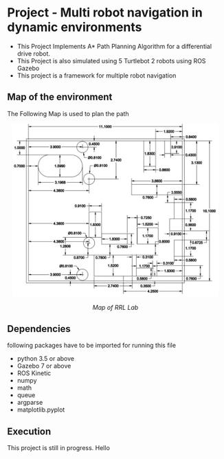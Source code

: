 # Project - Multi robot navigation in dynamic environments

* This Project Implements A* Path Planning Algorithm for a differential drive robot.
* This Project is also simulated using 5 Turtlebot 2 robots using ROS Gazebo
* This project is a framework for multiple robot navigation

## Map of the environment 
The Following Map is used to plan the path

<p align="center">
<img src="images/rrl_map.JPG" alt="map" width="480">
</p>
<p align="center">
<em>Map of RRL Lab</em>
</p>

## Dependencies
following packages have to be imported for running this file 

* python 3.5 or above
* Gazebo 7 or above
* ROS Kinetic
* numpy
* math
* queue
* argparse
* matplotlib.pyplot

## Execution
This project is still in progress.
Hello
